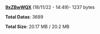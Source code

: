 [**9xZBwWQX**](/data/9xZBwWQX.txt) (18/11/22 - 14:49)- 1237 bytes

**Total Datas**: 3689

**Total Size**: 20.17 MB / 20.2 MB